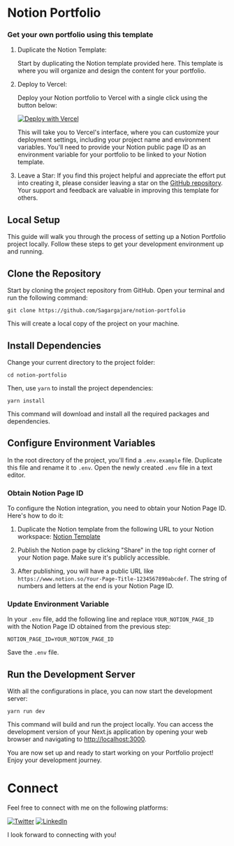# Notion Portfolio
### Get your own portfolio using this template
1. Duplicate the Notion Template:
  
     Start by duplicating the Notion template provided here. This template is where you will organize and design the content for your portfolio.

2. Deploy to Vercel:

     Deploy your Notion portfolio to Vercel with a single click using the button below:

    [![Deploy with Vercel](https://vercel.com/button)](https://vercel.com/new/clone?repository-url=https%3A%2F%2Fgithub.com%2FSagargajare%2Fnotion-portfolio&env=NOTION_PAGE_ID&envDescription=Provide%20Notion%20public%20page%20id&project-name=notionized-portfolio&repository-name=notionized-portfolio&demo-title=Notionized%20Portfolio%20by%20Saga&demo-description=Notionized%20portfolio%20built%20using%20Nextjs%20and%20Notion&demo-url=http%3A%2F%2Fsagargajare.in%2F)

    This will take you to Vercel's interface, where you can customize your deployment settings, including your project name and environment variables. You'll need to provide your Notion public page ID as an environment variable for your portfolio to be linked to your Notion template.

3. Leave a Star:
If you find this project helpful and appreciate the effort put into creating it, please consider leaving a star on the [GitHub repository](https://github.com/Sagargajare/notion-portfolio). Your support and feedback are valuable in improving this template for others.

## Local Setup

This guide will walk you through the process of setting up a Notion Portfolio project locally. Follow these steps to get your development environment up and running.

## Clone the Repository

Start by cloning the project repository from GitHub. Open your terminal and run the following command:

```shell
git clone https://github.com/Sagargajare/notion-portfolio
```

This will create a local copy of the project on your machine.

## Install Dependencies

Change your current directory to the project folder:

```shell
cd notion-portfolio
```

Then, use `yarn` to install the project dependencies:

```shell
yarn install
```

This command will download and install all the required packages and dependencies.

## Configure Environment Variables

In the root directory of the project, you'll find a `.env.example` file. Duplicate this file and rename it to `.env`. Open the newly created `.env` file in a text editor.

### Obtain Notion Page ID

To configure the Notion integration, you need to obtain your Notion Page ID. Here's how to do it:

1. Duplicate the Notion template from the following URL to your Notion workspace:
   [Notion Template](https://saga-web3.notion.site/gm-b29098a2e49048e781ae0b2f3c92bb75)

2. Publish the Notion page by clicking "Share" in the top right corner of your Notion page. Make sure it's publicly accessible.

3. After publishing, you will have a public URL like `https://www.notion.so/Your-Page-Title-1234567890abcdef`. The string of numbers and letters at the end is your Notion Page ID.

### Update Environment Variable

In your `.env` file, add the following line and replace `YOUR_NOTION_PAGE_ID` with the Notion Page ID obtained from the previous step:

```shell
NOTION_PAGE_ID=YOUR_NOTION_PAGE_ID
```

Save the `.env` file.

## Run the Development Server

With all the configurations in place, you can now start the development server:

```shell
yarn run dev
```

This command will build and run the project locally. You can access the development version of your Next.js application by opening your web browser and navigating to [http://localhost:3000](http://localhost:3000).

You are now set up and ready to start working on your Portfolio project! Enjoy your development journey.

# Connect

Feel free to connect with me on the following platforms:

[![Twitter](https://img.shields.io/badge/Twitter-%40SagarGajare20-blue.svg?style=for-the-badge&logo=twitter)](https://twitter.com/SagarGajare20)
[![LinkedIn](https://img.shields.io/badge/LinkedIn-Sagar%20Gajare-blue.svg?style=for-the-badge&logo=linkedin)](https://www.linkedin.com/in/sagar-gajare/)


I look forward to connecting with you!